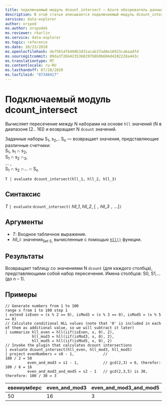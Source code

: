 ```yaml
---
title: подключаемый модуль dcount_intersect — Azure обозреватель данных
description: В этой статье описывается подключаемый модуль dcount_intersect в Azure обозреватель данных.
services: data-explorer
author: orspod
ms.author: orspodek
ms.reviewer: rkarlin
ms.service: data-explorer
ms.topic: reference
ms.date: 10/23/2018
ms.openlocfilehash: de75014fb408b3d31acab37ad8e16923cabaadfd
ms.sourcegitcommit: 09da3f26b4235368297b8b9b604d4282228a443c
ms.translationtype: MT
ms.contentlocale: ru-RU
ms.lasthandoff: 07/28/2020
ms.locfileid: "87348417"
---
```

# <a name="dcount_intersect-plugin"></a>Подключаемый модуль dcount_intersect

Вычисляет пересечение между N наборами на основе `hll` значений (N в диапазоне [2.. 16]) и возвращает N `dcount` значений.

Заданные наборы S<sub>1</sub>, s<sub>2</sub>,.. S<sub>n</sub> — возвращает значения, представляющие различные счетчики:  
S<sub>1</sub>, s<sub>1</sub> ∩ s<sub>2</sub>,  
S<sub>1</sub> ∩ s<sub>2</sub> ∩<sub>3</sub>,  
... ,  
S<sub>1</sub> ∩ s<sub>2</sub> ∩... ∩ S<sub>n</sub>

    T | evaluate dcount_intersect(hll_1, hll_2, hll_3)

## <a name="syntax"></a>Синтаксис

*T* `| evaluate` `dcount_intersect(` *hll_1*, *hll_2*, [ `,` *hll_3* `,` ...]`)`

## <a name="arguments"></a>Аргументы

* *T*: Входное табличное выражение.
* *hll_i*: значения<sub>Set S,</sub> вычисленные с помощью [`hll()`](./hll-aggfunction.md) функции.

## <a name="returns"></a>Результаты

Возвращает таблицу со значениями N `dcount` (для каждого столбца), представляющими собой набор пересечения.
Имена столбцов: S0, S1,... (до n – 1).

## <a name="examples"></a>Примеры

<!-- csl: https://help.kusto.windows.net/Samples -->
```kusto
// Generate numbers from 1 to 100
range x from 1 to 100 step 1
| extend isEven = (x % 2 == 0), isMod3 = (x % 3 == 0), isMod5 = (x % 5 == 0)
// Calculate conditional HLL values (note that '0' is included in each of them as additional value, so we will subtract it later)
| summarize hll_even = hll(iif(isEven, x, 0), 2),
            hll_mod3 = hll(iif(isMod3, x, 0), 2),
            hll_mod5 = hll(iif(isMod5, x, 0), 2) 
// Invoke the plugin that calculates dcount intersections         
| evaluate dcount_intersect(hll_even, hll_mod3, hll_mod5)
| project evenNumbers = s0 - 1,             //                             100 / 2 = 50
          even_and_mod3 = s1 - 1,           // gcd(2,3) = 6, therefor:     100 / 6 = 16
          even_and_mod3_and_mod5 = s2 - 1   // gcd(2,3,5) is 30, therefore: 100 / 30 = 3 
```

|евеннумберс|even_and_mod3|even_and_mod3_and_mod5|
|---|---|---|
|50|16|3|